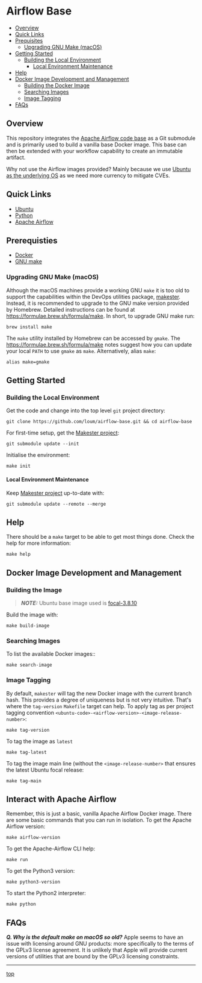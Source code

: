 # Airflow Base
- [Overview](#Overview)
- [Quick Links](#Quick-Links)
- [Prequisites](#Prerequisites)
  - [Upgrading GNU Make (macOS)](#Upgrading-GNU-Make-(macOS))
- [Getting Started](#Getting-Started)
  - [Building the Local Environment](#Building-the-Local-Environment)
    - [Local Environment Maintenance](#Local-Environment-Maintenance)
- [Help](#Help)
- [Docker Image Development and Management](#Docker-Image-Development-and-Management)
  - [Building the Docker Image](#Building-the-Docker-Image)
  - [Searching Images](#Searching-Images)
  - [Image Tagging](#Image-Tagging)
- [FAQs](#FAQs)

## Overview
This repository integrates the [Apache Airflow code base](https://github.com/apache/airflow) as a Git submodule and is primarily used to build a vanilla base Docker image.  This base can then be extended with your workflow capability to create an immutable artifact. 

Why not use the Airflow images provided?  Mainly because we use [Ubuntu as the underlying OS](https://github.com/loum/python3-ubuntu) as we need more currency to mitigate CVEs.

## Quick Links
- [Ubuntu](https://ubuntu.com/)
- [Python](https://www.python.org/)
- [Apache Airflow](https://airflow.apache.org/)

## Prerequisties
- [Docker](https://docs.docker.com/install/)
- [GNU make](<https://www.gnu.org/software/make/manual/make.html>)

### Upgrading GNU Make (macOS)
Although the macOS machines provide a working GNU `make` it is too old to support the capabilities within the DevOps utilities 
package, [makester](https://github.com/loum/makester).  Instead, it is recommended to upgrade to the GNU make version provided 
by Homebrew.  Detailed instructions can be found at https://formulae.brew.sh/formula/make.  In short, to upgrade GNU make run:
```
brew install make
```
The `make` utility installed by Homebrew can be accessed by `gmake`.  The https://formulae.brew.sh/formula/make notes suggest how you can update your local `PATH` to use `gmake` as `make`.  Alternatively, alias `make`:
```
alias make=gmake
```
## Getting Started
### Building the Local Environment
Get the code and change into the top level `git` project directory:
```
git clone https://github.com/loum/airflow-base.git && cd airflow-base
```
For first-time setup, get the [Makester project](https://github.com/loum/makester.git):
```
git submodule update --init
```
Initialise the environment:
```
make init
```
#### Local Environment Maintenance
Keep [Makester project](https://github.com/loum/makester.git) up-to-date with:
```
git submodule update --remote --merge
```
## Help
There should be a `make` target to be able to get most things done.  Check the help for more information:
```
make help
```
## Docker Image Development and Management
### Building the Image
> **_NOTE:_** Ubuntu base image used is [focal-3.8.10](https://hub.docker.com/r/loum/pyspark-helper)

Build the image with:
```
make build-image
```
### Searching Images
To list the available Docker images::
```
make search-image
```
### Image Tagging
By default, `makester` will tag the new Docker image with the current branch hash.  This provides a degree of uniqueness but is not very intuitive.  That's where the `tag-version` `Makefile` target can help.  To apply tag as per project tagging convention `<ubuntu-code>-<airflow-version>-<image-release-number>`:
```
make tag-version
```
To tag the image as `latest`
```
make tag-latest
```
To tag the image main line (without the `<image-release-number>` that ensures the latest Ubuntu focal release:
```
make tag-main
```
## Interact with Apache Airflow
Remember, this is just a basic, vanilla Apache Airflow Docker image.  There are some basic commands that you can run in isolation.  To get the Apache Airflow version:
```
make airflow-version
```
To get the Apache-Airflow CLI help:
```
make run
```
To get the Python3 version:
```
make python3-version
```
To start the Python2 interpreter:
```
make python
```
## FAQs
**_Q. Why is the default make on macOS so old?_**
Apple seems to have an issue with licensing around GNU products: more specifically to the terms of the GPLv3 license agreement. It is unlikely that Apple will provide current versions of utilities that are bound by the GPLv3 licensing constraints.

---
[top](#Airflow-Base)
